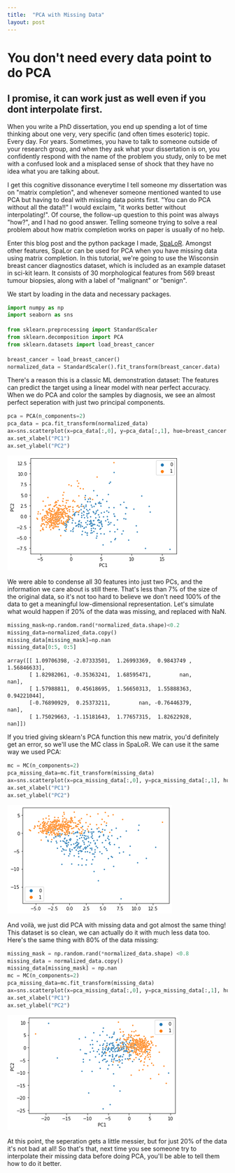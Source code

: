 ```yaml
---
title:  "PCA with Missing Data"
layout: post
---
```


# You don't need every data point to do PCA
## I promise, it can work just as well even if you dont interpolate first.

When you write a PhD dissertation, you end up spending a lot of time thinking about one very, very specific (and often times esoteric) topic. Every day. For years.  Sometimes, you have to talk to someone outside of your research group, and when they ask what your dissertation is on, you confidently respond with the name of the problem you study, only to be met with a confused look and a misplaced sense of shock that they have no idea what you are talking about.

I get this cognitive dissonance everytime I tell someone my dissertation was on "matrix completion", and whenever someone mentioned wanted to use PCA but having to deal with missing data points first.  "You can do PCA without all the data!!" I would exclaim, "it works better without interpolating!".  Of course, the follow-up question to this point was always "how?", and I had no good answer.  Telling someone trying to solve a real problem about how matrix completion works on paper is usually of no help.

Enter this blog post and the python package I made, [SpaLoR](www.spalor.org).  Amongst other features, SpaLor can be used for PCA when you have missing data using matrix completion.  In this tutorial, we're going to use the Wisconsin breast cancer diagnostics dataset, which is included as an example dataset in sci-kit learn.  It consists of 30 morphological features from 569 breast tumour biopsies, along with a label of "malignant" or "benign".

We start by loading in the data and necessary packages.


```python
import numpy as np
import seaborn as sns

from sklearn.preprocessing import StandardScaler
from sklearn.decomposition import PCA
from sklearn.datasets import load_breast_cancer

breast_cancer = load_breast_cancer()
normalized_data = StandardScaler().fit_transform(breast_cancer.data)
```

There's a reason this is a classic ML demonstration dataset: The features can predict the target using a linear model with near perfect accuracy.  When we do PCA and color the samples by diagnosis, we see an almost perfect seperation with just two principal components.


```python
pca = PCA(n_components=2)
pca_data = pca.fit_transform(normalized_data)
ax=sns.scatterplot(x=pca_data[:,0], y=pca_data[:,1], hue=breast_cancer.target,s=10)
ax.set_xlabel("PC1")
ax.set_ylabel("PC2")
```
    
![png](PCA_with_missing_data/output_3_1.png)
    


We were able to condense all 30 features into just two PCs, and the information we care about is still there.  That's less than 7% of the size of the original data, so it's not too hard to believe we don't need 100% of the data to get a meaningful low-dimensional representation.  Let's simulate what would happen if 20% of the data was missing, and replaced with NaN.


```python
missing_mask=np.random.rand(*normalized_data.shape)<0.2
missing_data=normalized_data.copy()
missing_data[missing_mask]=np.nan
missing_data[0:5, 0:5]
```




    array([[ 1.09706398, -2.07333501,  1.26993369,  0.9843749 ,  1.56846633],
           [ 1.82982061, -0.35363241,  1.68595471,         nan,         nan],
           [ 1.57988811,  0.45618695,  1.56650313,  1.55888363,  0.94221044],
           [-0.76890929,  0.25373211,         nan, -0.76446379,         nan],
           [ 1.75029663, -1.15181643,  1.77657315,  1.82622928,         nan]])



If you tried giving sklearn's PCA function this new matrix, you'd definitely get an error, so we'll use the MC class in SpaLoR.  We can use it the same way we used PCA:


```python
mc = MC(n_components=2)
pca_missing_data=mc.fit_transform(missing_data)
ax=sns.scatterplot(x=pca_missing_data[:,0], y=pca_missing_data[:,1], hue=breast_cancer.target,s=10)
ax.set_xlabel("PC1")
ax.set_ylabel("PC2")
```
![png](PCA_with_missing_data/output_7_2.png)
    


And voilà, we just did PCA with missing data and got almost the same thing!  This dataset is so clean, we can actually do it with much less data too.  Here's the same thing with 80% of the data missing:


```python
missing_mask = np.random.rand(*normalized_data.shape) <0.8
missing_data = normalized_data.copy()
missing_data[missing_mask] = np.nan
mc = MC(n_components=2)
pca_missing_data=mc.fit_transform(missing_data)
ax=sns.scatterplot(x=pca_missing_data[:,0], y=pca_missing_data[:,1], hue=breast_cancer.target,s=10)
ax.set_xlabel("PC1")
ax.set_ylabel("PC2")
```
    
![png](PCA_with_missing_data/output_9_2.png)
    


At this point, the seperation gets a little messier, but for just 20% of the data it's not bad at all!  So that's that, next time you see someone try to interpolate their missing data before doing PCA, you'll be able to tell them how to do it better.

